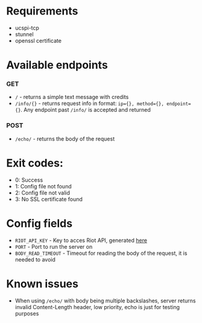 # Requirements
- ucspi-tcp
- stunnel
- openssl certificate

# Available endpoints
### GET
- `/` - returns a simple text message with credits
- `/info/{}` - returns request info in format: `ip={}, method={}, endpoint={}`. Any endpoint past `/info/` is accepted and returned

### POST
- `/echo/` - returns the body of the request

# Exit codes:
- 0: Success
- 1: Config file not found
- 2: Config file not valid
- 3: No SSL certificate found

# Config fields
- `RIOT_API_KEY` - Key to acces Riot API, generated [here](https://developer.riotgames.com/)
- `PORT` - Port to run the server on
- `BODY_READ_TIMEOUT` - Timeout for reading the body of the request, it is needed to avoid 

# Known issues
- When using `/echo/` with body being multiple backslashes, server returns invalid Content-Length header, low priority, echo is just for testing purposes